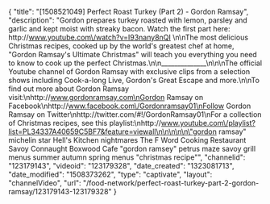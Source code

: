 {
    "title": "[1508521049] Perfect Roast Turkey (Part 2) - Gordon Ramsay",
    "description": "Gordon prepares turkey roasted with lemon, parsley and garlic and kept moist with streaky bacon. Watch the first part here: http:\/\/www.youtube.com\/watch?v=I93nany8nQI \n\nThe most delicious Christmas recipes, cooked up by the world's greatest chef at home, \"Gordon Ramsay's Ultimate Christmas\" will teach you everything you need to know to cook up the perfect Christmas.\n\n______________\n\n\nThe official Youtube channel of Gordon Ramsay with exclusive clips from a selection shows including Cook-a-long Live, Gordon's Great Escape and more.\n\nTo find out more about Gordon Ramsay visit:\nhttp:\/\/www.gordonramsay.com\nGordon Ramsay on Facebook\nhttp:\/\/www.facebook.com\/Gordonramsay01\nFollow Gordon Ramsay on Twitter\nhttp:\/\/twitter.com\/#!\/GordonRamsay01\nFor a collection of Christmas recipes, see this playlist:\nhttp:\/\/www.youtube.com\/playlist?list=PL34337A40659C5BF7&feature=viewall\n\n\n\n\n\"gordon ramsay\" michelin star Hell's Kitchen nightmares The F Word Cooking Restaurant Savoy Connaught Boxwood Cafe \"gordon ramsey\" petrus maze savoy grill menus summer autumn spring menus \"christmas recipe\"",
    "channelid": "123179143",
    "videoid": "123179328",
    "date_created": "1323081713",
    "date_modified": "1508373262",
    "type": "captivate",
    "layout": "channelVideo",
    "url": "\/food-network\/perfect-roast-turkey-part-2-gordon-ramsay\/123179143-123179328"
}